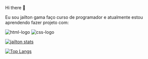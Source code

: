  Hi there 👋

Eu sou jailton gama faço curso de programador e  atualmente estou aprendendo fazer projeto com:


<img src="https://img.shields.io/badge/HTML5-E34F26?style=for-the-badge&logo=html5&logoColor=white" alt="html-logo"/>

<img src="https://img.shields.io/badge/CSS3-1572B6?style=for-the-badge&logo=css3&logoColor=white" alt="css-logo"/>

[![jailton stats](https://github-readme-stats.vercel.app/api?username=jailtongama)](https://github.com/anuraghazra/github-readme-stats)


[![Top Langs](https://github-readme-stats.vercel.app/api/top-langs/?username=jailtongama)](https://github.com/anuraghazra/github-readme-stats)
